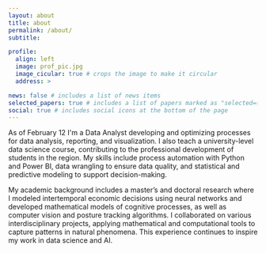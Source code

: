 ```yaml
---
layout: about
title: about
permalink: /about/
subtitle:

profile:
  align: left
  image: prof_pic.jpg
  image_cicular: true # crops the image to make it circular
  address: >

news: false # includes a list of news items
selected_papers: true # includes a list of papers marked as "selected={true}"
social: true # includes social icons at the bottom of the page
---
```


As of February 12 I'm a Data Analyst developing and optimizing processes for data analysis, reporting, and visualization. I also teach a university-level data science course, contributing to the professional development of students in the region. My skills include process automation with Python and Power BI, data wrangling to ensure data quality, and statistical and predictive modeling to support decision-making.

My academic background includes a master’s and doctoral research where I modeled intertemporal economic decisions using neural networks and developed mathematical models of cognitive processes, as well as computer vision and posture tracking algorithms. I collaborated on various interdisciplinary projects, applying mathematical and computational tools to capture patterns in natural phenomena. This experience continues to inspire my work in data science and AI.
